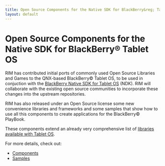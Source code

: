 ```yaml
---
title: Open Source Components for the Native SDK for BlackBerry&reg; Tablet OS
layout: default
---
```


# Open Source Components for the Native SDK for BlackBerry&reg; Tablet OS

RIM has contributed initial ports of commonly used Open Source Libraries and Games to the QNX-based BlackBerry&copy; Tablet OS,
to be used in conjuction with the
[BlackBerry Native SDK for Tablet OS](http://blackberry.developer.com/native) (NDK).
RIM will collaborate with the existing open source communities to
incorporate these changes into the upstream repositories.

RIM has also released under an Open Source license some new convenience libraries and frameworks
and some samples that show how to use all this components to create applications for the BlackBerry&copy; PlayBook.

These components extend an already very comprehensive list of [libraries available with Tablet OS](http://developer.blackberry.com/native/documentation/com.qnx.doc.native_sdk.devguide/com.qnx.doc.native_sdk.devguide/topic/libraries.html).

For more details, check out:

* <a href="components.html">Components</a>
* <a href="samples.html">Samples</a>
